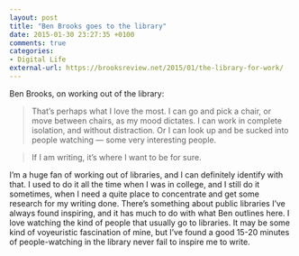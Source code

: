 ```yaml
---
layout: post
title: "Ben Brooks goes to the library"
date: 2015-01-30 23:27:35 +0100
comments: true
categories: 
- Digital Life
external-url: https://brooksreview.net/2015/01/the-library-for-work/
---
```


Ben Brooks, on working out of the library:

> That’s perhaps what I love the most. I can go and pick a chair, or move between chairs, as my mood dictates. I can work in complete isolation, and without distraction. Or I can look up and be sucked into people watching — some very interesting people.

> If I am writing, it’s where I want to be for sure.

I’m a huge fan of working out of libraries, and I can definitely identify with that. I used to do it all the time when I was in college, and I still do it sometimes, when I need a quite place to concentrate and get some research for my writing done. There’s something about public libraries I’ve always found inspiring, and it has much to do with what Ben outlines here. I love watching the kind of people that usually go to libraries. It may be some kind of voyeuristic fascination of mine, but I’ve found a good 15-20 minutes of people-watching in the library never fail to inspire me to write.
